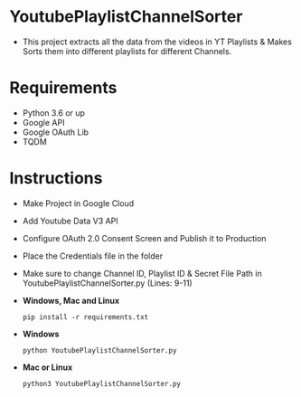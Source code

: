 # YoutubePlaylistChannelSorter
- This project extracts all the data from the videos in YT Playlists & Makes Sorts them into different playlists for different Channels.

# Requirements
- Python 3.6 or up
- Google API
- Google OAuth Lib
- TQDM

# Instructions
- Make Project in Google Cloud
- Add Youtube Data V3 API
- Configure OAuth 2.0 Consent Screen and Publish it to Production
- Place the Credentials file in the folder
- Make sure to change Channel ID, Playlist ID & Secret File Path in YoutubePlaylistChannelSorter.py (Lines: 9-11)

- **Windows, Mac and Linux**
  ``` 
  pip install -r requirements.txt
  ```
- **Windows**
  ```
  python YoutubePlaylistChannelSorter.py
  ```
- **Mac or Linux**
  ```
  python3 YoutubePlaylistChannelSorter.py
  ```
